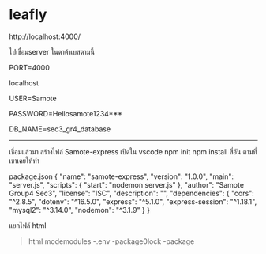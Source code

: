 # leafly
http://localhost:4000/

ไปเชื่อมserver ในดาต้าเบสตามนี้


PORT=4000

localhost

USER=Samote

PASSWORD=Hellosamote1234***

DB_NAME=sec3_gr4_database
****

เชื่อมแล้วมา สร้างไฟล์ Samote-express เปิดใน vscode  npm init 
npm install สี่อัน ตามที่เขาเคยให้ทำ


package.json
{
  "name": "samote-express",
  "version": "1.0.0",
  "main": "server.js",
  "scripts": {
    "start": "nodemon server.js"
  },
  "author": "Samote Group4 Sec3",
  "license": "ISC",
  "description": "",
  "dependencies": {
    "cors": "^2.8.5",
    "dotenv": "^16.5.0",
    "express": "^5.1.0",
    "express-session": "^1.18.1",
    "mysql2": "^3.14.0",
    "nodemon": "^3.1.9"
  }
}



แยกไฟล์ html
>html
>modemodules
-.env
-package0lock
-package


